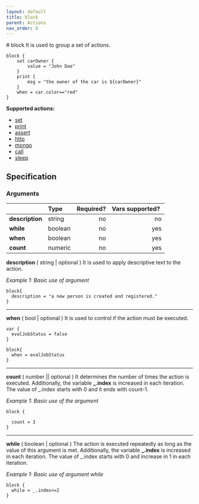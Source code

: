 ```yaml
---
layout: default
title: block
parent: Actions
nav_order: 8
---
```

<link rel="stylesheet" href="../../../assets/css/custom.css">
# block
It  is used to group a set of actions.

```hcl
block {
    set carOwner {
        value = "John Doe"
    }
    print {
        msg = "the owner of the car is ${carOwner}"
    }
    when = car.color=="red"
}
```

**Supported actions:**
- [set](../set)
- [print](../print)
- [assert](../assert)
- [http](../http)
- [mongo](../mongo)
- [call](../call)
- [sleep](../sleep)

## Specification

### Arguments 

|                 | Type      | Required?| Vars supported? |
|:----------------|:----------|---------:|----------------:|
| **description** | string    | no       | no              |
| **while**       | boolean   | no       | yes             |
| **when**        | boolean   | no       | yes             |
| **count**       | numeric   | no       | yes             |


**description** ( string \| optional )  It is used to apply descriptive text to  the action.

*Example 1: Basic use of argument*

```hcl
block{
  description = "a new person is created and registered."
}
```
---
**when** ( bool | optional ) It is used to control if the action must be executed.

```hcl
var {
  evalJobStatus = false
}

block{
  when = evalJobStatus
}
```
---
**count** ( number || optional ) It determines the number of times the action is executed. Additionally, the variable **_.index** is increased in each iteration. 
The value of _.index starts with 0 and it ends with count-1.

*Example 1: Basic use of the argument*
```hcl
block {

  count = 3
}
```

---
**while** ( boolean \| optional )  The action is executed repeatedly as long as the value of this argument is met. Additionally, the variable **_.index** is increased in each iteration. The value of _.index starts with 0 and increase in 1 in each iteration.

*Example 1: Basic use of argument while*
```hcl
block {
  while = _.index<=2
}
```
